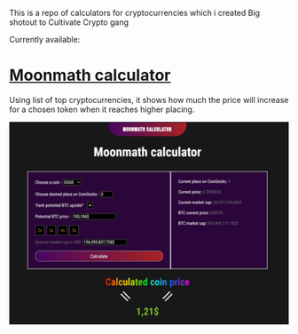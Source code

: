 This is a repo of calculators for cryptocurrencies which i created
Big shotout to Cultivate Crypto gang


Currently available:
# [Moonmath calculator](https://tactikalmakiroll.github.io/Moonmath/)
Using list of top cryptocurrencies, it shows how much the price will increase for a chosen token when it reaches higher placing.

![Picture of a moonmath calculator](ReadMe/Moonmath.jpg)
